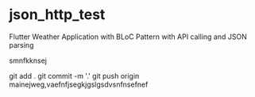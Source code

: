 # json_http_test
 Flutter Weather Application with BLoC Pattern with API calling and JSON parsing












smnfkknsej


git add .
git commit -m '.'
git push origin mainejweg,vaefnfjsegkjgslgsdvsnfnsefnef